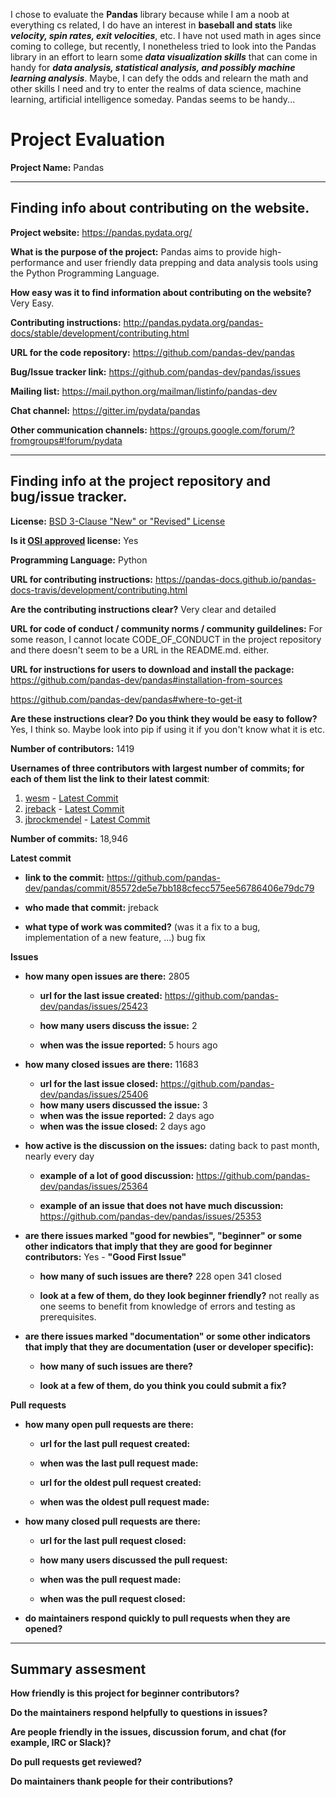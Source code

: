 I chose to evaluate the __Pandas__ library because while I am a noob at everything cs related, I do have an interest in **baseball
and stats** like **_velocity, spin rates, exit velocities_**, etc.  I have not used math in ages since coming to college, but
recently, I nonetheless tried to look into the Pandas library in an effort to learn some **_data visualization skills_** that can
come in handy for **_data analysis, statistical analysis, and possibly machine learning analysis_**.  Maybe, I can defy the odds and relearn the math and other skills I need and try to enter the realms of data science, machine learning, artificial intelligence someday.  Pandas seems to be handy...

# Project Evaluation


__Project Name:__  Pandas


---

## Finding info about contributing on the website.

__Project website:__ https://pandas.pydata.org/


__What is the purpose of the project:__ Pandas aims to provide high-performance and user friendly data prepping and data analysis tools using the Python Programming Language.


__How easy was it to find information about contributing on the website?__ Very Easy.


__Contributing instructions:__ http://pandas.pydata.org/pandas-docs/stable/development/contributing.html

__URL for the code repository:__ https://github.com/pandas-dev/pandas

__Bug/Issue tracker link:__ https://github.com/pandas-dev/pandas/issues

__Mailing list:__ https://mail.python.org/mailman/listinfo/pandas-dev

__Chat channel:__ https://gitter.im/pydata/pandas

__Other communication channels:__ https://groups.google.com/forum/?fromgroups#!forum/pydata


---

## Finding info at the project repository and bug/issue tracker.

__License:__ [BSD 3-Clause "New" or "Revised" License](https://github.com/pandas-dev/pandas/blob/master/LICENSE)

__Is it [OSI approved](https://opensource.org/licenses/alphabetical) license:__ Yes

__Programming Language:__ Python

__URL for contributing instructions:__ https://pandas-docs.github.io/pandas-docs-travis/development/contributing.html

__Are the contributing instructions clear?__ Very clear and detailed


__URL for code of conduct / community norms / community guildelines:__ For some reason, I cannot locate CODE_OF_CONDUCT in
the project repository and there doesn't seem to be a URL in the README.md. either.

__URL for instructions for users to download and install the package:__ https://github.com/pandas-dev/pandas#installation-from-sources

https://github.com/pandas-dev/pandas#where-to-get-it


__Are these instructions clear? Do you think they would be easy to follow?__ Yes, I think so.  Maybe look into pip if using it if you don't know what it is etc.


__Number of contributors:__ 1419


__Usernames of three contributors with largest number of commits; for
each of them list the link to their latest commit__:

1. [wesm](https://github.com/wesm) - [Latest Commit](https://github.com/pandas-dev/pandas/commit/623b3e7930441171972e4add0126182e76138215)
2. [jreback](https://github.com/jreback) - [Latest Commit](https://github.com/pandas-dev/pandas/commit/659e0cae6be2d7ab3370cc7d8ab936bc3ee1b159)
3. [jbrockmendel](https://github.com/jbrockmendel) - [Latest Commit](https://github.com/pandas-dev/pandas/commit/f59a6ab2e993f0e2f78babd02e39297adfb4333a)


__Number of commits:__ 18,946

__Latest commit__ 

- __link to the commit:__ https://github.com/pandas-dev/pandas/commit/85572de5e7bb188cfecc575ee56786406e79dc79

- __who made that commit:__ jreback

- __what type of work was commited?__ (was it a fix to a bug, implementation of a new feature, ...) bug fix


__Issues__

- __how many open issues are there:__ 2805

    - __url for the last issue created:__ https://github.com/pandas-dev/pandas/issues/25423

    - __how many users discuss the issue:__ 2
    
    - __when was the issue reported:__ 5 hours ago
    

- __how many closed issues are there:__ 11683
    - __url for the last issue closed:__ https://github.com/pandas-dev/pandas/issues/25406
    - __how many users discussed the issue:__ 3
    - __when was the issue reported:__ 2 days ago
    - __when was the issue closed:__ 2 days ago

- __how active is the discussion on the issues:__ dating back to past month, nearly every day

    - __example of a lot of good discussion:__ https://github.com/pandas-dev/pandas/issues/25364
    
    - __example of an issue that does not have much discussion:__ https://github.com/pandas-dev/pandas/issues/25353



- __are there issues marked "good for newbies", "beginner" or some other indicators that imply that they are good for beginner contributors:__ Yes -  **"Good First Issue"**

    - __how many of such issues are there?__ 228 open 341 closed
    
    - __look at a few of them, do they look beginner friendly?__ not really as one seems to benefit from knowledge of errors and testing as prerequisites. 



- __are there issues marked "documentation" or some other indicators that imply that they are documentation (user or developer specific):__

    - __how many of such issues are there?__
    
    - __look at a few of them, do you think you could submit a fix?__ 



__Pull requests__

- __how many open pull requests are there:__

    - __url for the last pull request created:__
    
    - __when was the last pull request made:__

    - __url for the oldest pull request created:__
    
    - __when was the oldest pull request made:__

- __how many closed pull requests are there:__

    - __url for the last pull request closed:__
    
    - __how many users discussed the pull request:__
    
    - __when was the pull request made:__
    
    - __when was the pull request closed:__
    

- __do maintainers respond quickly to pull requests when they are opened?__ 





---


## Summary assesment
__How friendly is this project for beginner contributors?__


__Do the maintainers respond helpfully to questions in issues?__


__Are people friendly in the issues, discussion forum, and chat (for example, IRC or Slack)?__



__Do pull requests get reviewed?__



__Do maintainers thank people for their contributions?__

